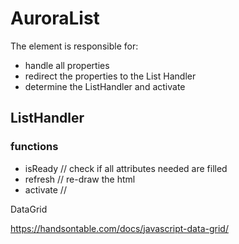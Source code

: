 # AuroraList
The element is responsible for:
- handle all properties 
- redirect the properties to the List Handler
- determine the ListHandler and activate


## ListHandler
### functions

- isReady  // check if all attributes needed are filled
- refresh  // re-draw the html
- activate // 


DataGrid

https://handsontable.com/docs/javascript-data-grid/